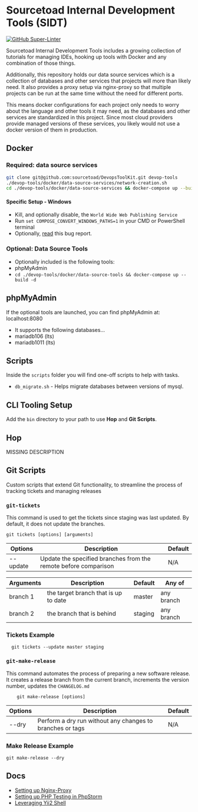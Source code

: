 # Sourcetoad Internal Development Tools (SIDT)

[![GitHub Super-Linter](https://github.com/sourcetoad/DevopsToolKit/workflows/Lint%20Code%20Base/badge.svg)](https://github.com/marketplace/actions/super-linter)

Sourcetoad Internal Development Tools includes a growing collection of tutorials
for managing IDEs, hooking up tools with Docker and any combination of those
things.

Additionally, this repository holds our data source services which is
a collection of databases and other services that projects will more than likely
need. It also provides a proxy setup via nginx-proxy so that multiple projects
can be run at the same time without the need for different ports.

This means docker configurations for each project only needs to worry about the
language and other tools it may need, as the databases and other services are
standardized in this project. Since most cloud providers provide managed versions
of these services, you likely would not use a docker version of them in production.

## Docker

### Required: data source services

```bash
git clone git@github.com:sourcetoad/DevopsToolKit.git devop-tools
./devop-tools/docker/data-source-services/network-creation.sh
cd ./devop-tools/docker/data-source-services && docker-compose up --build -d
```

#### Specific Setup - Windows

* Kill, and optionally disable, the `World Wide Web Publishing Service`
* Run `set COMPOSE_CONVERT_WINDOWS_PATHS=1` in your CMD or PowerShell terminal
* Optionally, [read](https://github.com/docker/compose/issues/4303#issuecomment-379563170) this bug report.

### Optional: Data Source Tools

* Optionally included is the following tools:
* phpMyAdmin
* `cd ./devop-tools/docker/data-source-tools && docker-compose up --build -d`

## phpMyAdmin

If the optional tools are launched, you can find phpMyAdmin at: localhost:8080

* It supports the following databases...
* mariadb106 (lts)
* mariadb1011 (lts)

## Scripts

Inside the `scripts` folder you will find one-off scripts to help with tasks.

* `db_migrate.sh` - Helps migrate databases between versions of mysql.

## CLI Tooling Setup

Add the `bin` directory to your path to use **Hop** and **Git Scripts**.

## Hop

MISSING DESCRIPTION

## Git Scripts

Custom scripts that extend Git functionality, to streamline the process of tracking tickets and managing releases

### `git-tickets`

This command is used to get the tickets since staging was last updated.
By default, it does not update the branches.

```shell
git tickets [options] [arguments]
```

| Options  | Description                                                     | Default |
|----------|-----------------------------------------------------------------|---------|
| --update | Update the specified branches from the remote before comparison | N/A     |

| Arguments | Description                          | Default | Any of     |
|-----------|--------------------------------------|---------|------------|
| branch 1  | the target branch that is up to date | master  | any branch |
| branch 2  | the branch that is behind            | staging | any branch |

### Tickets Example

```shell
  git tickets --update master staging
```

### `git-make-release`

This command automates the process of preparing a new software release.
It creates a release branch from the current branch, increments the version number, updates the `CHANGELOG.md`

```shell
    git make-release [options]
```

| Options | Description                                               | Default |
|---------|-----------------------------------------------------------|---------|
| --dry   | Perform a dry run without any changes to branches or tags | N/A     |

### Make Release Example

```shell
git make-release --dry
```

## Docs

* [Setting up Nginx-Proxy](docs/nginx-proxy/README.md)
* [Setting up PHP Testing in PhpStorm](docs/phpstorm-docker/README.md)
* [Leveraging Yii2 Shell](docs/yii2/yii-shell.md)
